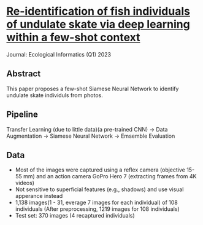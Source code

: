 # [Re-identification of fish individuals of undulate skate via deep learning within a few-shot context](https://www.sciencedirect.com/science/article/pii/S1574954123000651)

Journal: Ecological Informatics (Q1) 2023

## Abstract
This paper proposes a few-shot Siamese Neural Network to identify undulate skate individuls from photos. 

## Pipeline
Transfer Learning (due to little data)(a pre-trained CNN) -> Data Augmentation -> Siamese Neural Network -> Emsemble Evaluation

## Data
* Most of the images were captured using a reflex camera (objective 15-55 mm) and an action camera GoPro Hero 7 (extracting frames from 4K videos)
* Not sensitive to superficial features (e.g., shadows)  and use visual apperance instead
* 1,138 images(1 - 31, everage 7 images for each individual) of 108 individuals (After preprocessing, 1219 images for 108 individuals)
* Test set: 370 images (4 recaptured individuals)